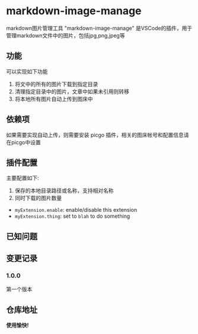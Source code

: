 # markdown-image-manage

markdown图片管理工具 "markdown-image-manage" 是VSCode的插件，用于管理markdown文件中的图片，包括jpg,png,jpeg等

## 功能

可以实现如下功能
1. 将文中的所有的图片下载到指定目录
2. 清理指定目录中的图片，文章中如果未引用则转移
3. 将本地所有图片自动上传到图床中

## 依赖项

如果需要实现自动上传，则需要安装 picgo 插件，相关的图床帐号和配置信息请在picgo中设置

## 插件配置

主要配置如下:

1. 保存的本地目录路径或名称，支持相对名称
2. 同时下载的图片数量

* `myExtension.enable`: enable/disable this extension
* `myExtension.thing`: set to `blah` to do something

## 已知问题


## 变更记录


### 1.0.0

第一个版本

## 仓库地址


**使用愉快!**
